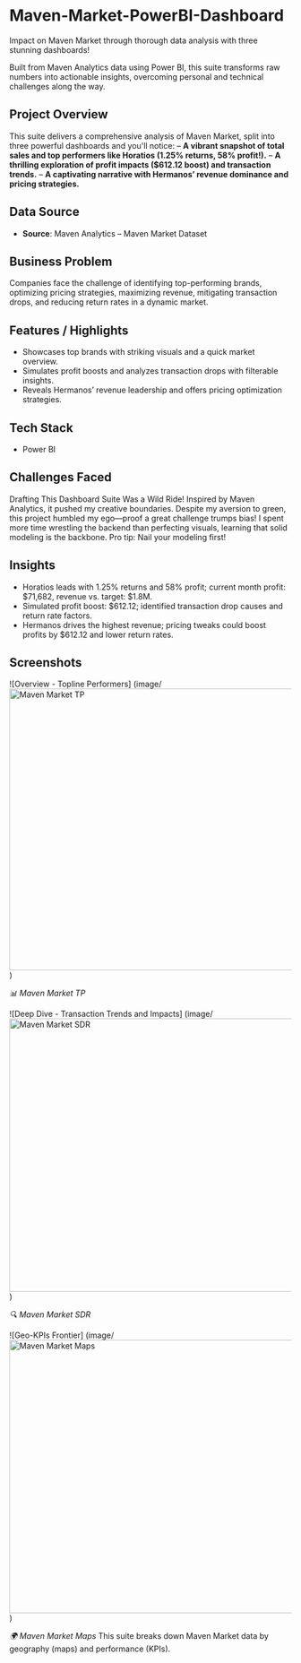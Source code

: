 # Maven-Market-PowerBI-Dashboard
Impact on Maven Market through thorough data analysis with three stunning dashboards!


Built from Maven Analytics data using Power BI, this suite transforms raw numbers into actionable insights, overcoming personal and technical challenges along the way.

## Project Overview
This suite delivers a comprehensive analysis of Maven Market, split into three powerful dashboards and you'll notice:
 – **A vibrant snapshot of total sales and top performers like Horatios (1.25% returns, 58% profit!).**
 – **A thrilling exploration of profit impacts ($612.12 boost) and transaction trends.**
– **A captivating narrative with Hermanos’ revenue dominance and pricing strategies.**

## Data Source
- **Source**: Maven Analytics – Maven Market Dataset


## Business Problem
Companies face the challenge of identifying top-performing brands, optimizing pricing strategies, maximizing revenue, mitigating transaction drops, and reducing return rates in a dynamic market.

## Features / Highlights
-  Showcases top brands with striking visuals and a quick market overview.
- Simulates profit boosts and analyzes transaction drops with filterable insights.
- Reveals Hermanos’ revenue leadership and offers pricing optimization strategies.

## Tech Stack
- Power BI

## Challenges Faced
Drafting This Dashboard Suite Was a Wild Ride! Inspired by Maven Analytics, it pushed my creative boundaries. Despite my aversion to green, this project humbled my ego—proof a great challenge trumps bias! I spent more time wrestling the backend than perfecting visuals, learning that solid modeling is the backbone. Pro tip: Nail your modeling first!

## Insights
- Horatios leads with 1.25% returns and 58% profit; current month profit: $71,682, revenue vs. target: $1.8M.
-  Simulated profit boost: $612.12; identified transaction drop causes and return rate factors.
-  Hermanos drives the highest revenue; pricing tweaks could boost profits by $612.12 and lower return rates.

## Screenshots
![Overview - Topline Performers] (image/<img width="878" height="503" alt="Maven Market TP" src="https://github.com/user-attachments/assets/7b166a8b-0a4e-4214-ac90-ee4e33b4e7b9" />
)


*📊 Maven Market TP*

![Deep Dive - Transaction Trends and Impacts] (image/<img width="873" height="488" alt="Maven Market SDR" src="https://github.com/user-attachments/assets/c7064c8d-0c0f-4d3a-b433-aa4637230c47" />
)


*🔍 Maven Market SDR*

![Geo-KPIs Frontier] (image/<img width="867" height="488" alt="Maven Market Maps" src="https://github.com/user-attachments/assets/c99b48d3-bfa3-4f7e-b7f5-e94fa6d87b9d" />
) 


*🌍 Maven Market Maps*
This suite breaks down Maven Market data by geography (maps) and performance (KPIs).
